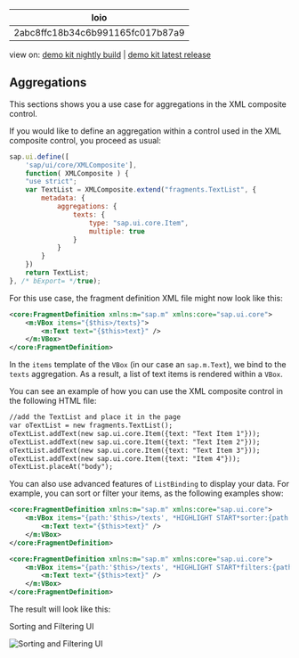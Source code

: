 <!-- loio2abc8ffc18b34c6b991165fc017b87a9 -->

| loio |
| -----|
| 2abc8ffc18b34c6b991165fc017b87a9 |

<div id="loio">

view on: [demo kit nightly build](https://openui5nightly.hana.ondemand.com/#/topic/2abc8ffc18b34c6b991165fc017b87a9) | [demo kit latest release](https://openui5.hana.ondemand.com/#/topic/2abc8ffc18b34c6b991165fc017b87a9)</div>

## Aggregations

This sections shows you a use case for aggregations in the XML composite control.

If you would like to define an aggregation within a control used in the XML composite control, you proceed as usual:

``` js
sap.ui.define([
    'sap/ui/core/XMLComposite'], 
    function( XMLComposite ) {
    "use strict";
    var TextList = XMLComposite.extend("fragments.TextList", {
        metadata: {
            aggregations: {
                texts: { 
                    type: "sap.ui.core.Item",
                    multiple: true
                }
            }
        }
    })
    return TextList;
}, /* bExport= */true);
```

For this use case, the fragment definition XML file might now look like this:

``` xml
<core:FragmentDefinition xmlns:m="sap.m" xmlns:core="sap.ui.core">
    <m:VBox items="{$this>/texts}">
        <m:Text text="{$this>text}" />
    </m:VBox>
</core:FragmentDefinition>
```

In the `items` template of the `VBox` \(in our case an `sap.m.Text`\), we bind to the `texts` aggregation. As a result, a list of text items is rendered within a `VBox`.

You can see an example of how you can use the XML composite control in the following HTML file:

``` html
//add the TextList and place it in the page
var oTextList = new fragments.TextList();
oTextList.addText(new sap.ui.core.Item({text: "Text Item 1"}));
oTextList.addText(new sap.ui.core.Item({text: "Text Item 2"}));
oTextList.addText(new sap.ui.core.Item({text: "Text Item 3"}));
oTextList.addText(new sap.ui.core.Item({text: "Item 4"}));
oTextList.placeAt("body");
```

You can also use advanced features of `ListBinding` to display your data. For example, you can sort or filter your items, as the following examples show:

``` xml
<core:FragmentDefinition xmlns:m="sap.m" xmlns:core="sap.ui.core">
    <m:VBox items="{path:'$this>/texts', *HIGHLIGHT START*sorter:{path:'text', descending:true}}*HIGHLIGHT END*">
        <m:Text text="{$this>text}" />
    </m:VBox>
</core:FragmentDefinition>
```

``` xml
<core:FragmentDefinition xmlns:m="sap.m" xmlns:core="sap.ui.core">
    <m:VBox items="{path:'$this>/texts', *HIGHLIGHT START*filters:{path:'text', operator:'Contains', value1:'Text'}, sorter:{path:'text', descending:true}}">*HIGHLIGHT END*
        <m:Text text="{$this>text}" />
    </m:VBox>
</core:FragmentDefinition>
```

The result will look like this:

   
  
<a name="loio2abc8ffc18b34c6b991165fc017b87a9__fig_h32_qwp_d1b"/>Sorting and Filtering UI

 ![](loio6c84778a1b374791b925b703f4213f83_LowRes.png "Sorting and Filtering UI") 

